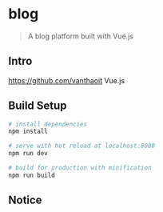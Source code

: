 # blog

> A blog platform built with Vue.js

## Intro

https://github.com/vanthaoit      Vue.js

## Build Setup

``` bash
# install dependencies
npm install

# serve with hot reload at localhost:8080
npm run dev

# build for production with minification
npm run build
```

## Notice

